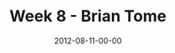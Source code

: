 ---
layout: message
category: message
series: "The Good Life"
title: "Week 8 - Brian Tome "
date: 2012-08-11-00-00
message_id: 741
sc-permalink-url: "http://soundcloud.com/crdschurch/week-8-brian-tome"
audio: "http://s3.amazonaws.com/crossroads-media/messages/audio/goodlife_08.mp3"
audio-duration: "39:22"
program: "http://s3.amazonaws.com/crossroads-media/documents/08_11-12_12Program.pdf"
description: "Brian Tome talks about finding the good life in the midst of tension."
video: "http://s3.amazonaws.com/crossroads-media/messages/video/goodlife_08.mp4"
video-duration: "39:27"
yt-embed-url: "//www.youtube.com/embed/ufnOl7iXAts"
video-image: "http://s3.amazonaws.com/crossroads-media/images/goodlife_08_still.jpg"
tag: 
 - brian-tome
 - tome
 - good-life
 - program
explicit: false
---